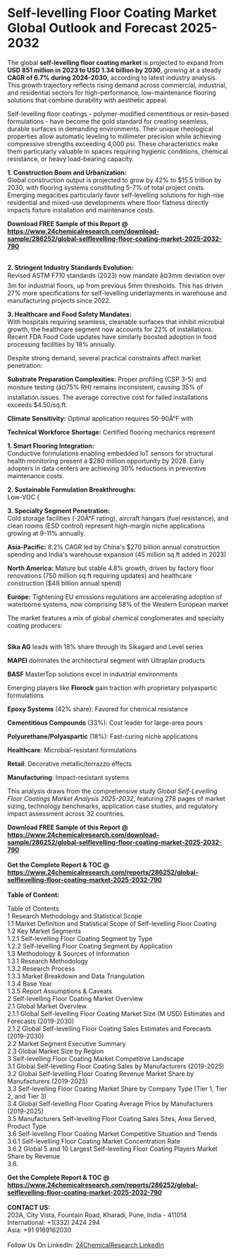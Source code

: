 <h1>Self-levelling Floor Coating Market Global Outlook and Forecast 2025-2032</h1><p>The global <strong>self-levelling floor coating market</strong> is projected to expand from <strong>USD 851 million in 2023 to USD 1.34 billion by 2030</strong>, growing at a steady <strong>CAGR of 6.7% during 2024-2030</strong>, according to latest industry analysis. This growth trajectory reflects rising demand across commercial, industrial, and residential sectors for high-performance, low-maintenance flooring solutions that combine durability with aesthetic appeal.</p><p>Self-levelling floor coatings - polymer-modified cementitious or resin-based formulations - have become the gold standard for creating seamless, durable surfaces in demanding environments. Their unique rheological properties allow automatic leveling to millimeter precision while achieving compressive strengths exceeding 4,000 psi. These characteristics make them particularly valuable in spaces requiring hygienic conditions, chemical resistance, or heavy load-bearing capacity.</p><p><strong>1. Construction Boom and Urbanization:</strong><br>
Global construction output is projected to grow by 42% to $15.5 trillion by 2030, with flooring systems constituting 5-7% of total project costs. Emerging megacities particularly favor self-levelling solutions for high-rise residential and mixed-use developments where floor flatness directly impacts fixture installation and maintenance costs.</p><div><b>Download FREE Sample of this Report @ 
            <a href="https://www.24chemicalresearch.com/download-sample/286252/global-selflevelling-floor-coating-market-2025-2032-790">
            https://www.24chemicalresearch.com/download-sample/286252/global-selflevelling-floor-coating-market-2025-2032-790</a></b></div><br><p><strong>2. Stringent Industry Standards Evolution:</strong><br>
Revised ASTM F710 standards (2023) now mandate â¤3mm deviation over 3m for industrial floors, up from previous 5mm thresholds. This has driven 27% more specifications for self-levelling underlayments in warehouse and manufacturing projects since 2022.</p><p><strong>3. Healthcare and Food Safety Mandates:</strong><br>
With hospitals requiring seamless, cleanable surfaces that inhibit microbial growth, the healthcare segment now accounts for 22% of installations. Recent FDA Food Code updates have similarly boosted adoption in food processing facilities by 18% annually.</p><p>Despite strong demand, several practical constraints affect market penetration:</p><p><strong>Substrate Preparation Complexities:</strong> Proper profiling (CSP 3-5) and moisture testing (â¤75% RH) remains inconsistent, causing 35% of installation issues. The average corrective cost for failed installations exceeds $4.50/sq.ft.</p><p><strong>Climate Sensitivity:</strong> Optimal application requires 50-90Â°F with 
	</p><p><strong>Technical Workforce Shortage:</strong> Certified flooring mechanics represent 
	</p><p><strong>1. Smart Flooring Integration:</strong><br>
Conductive formulations enabling embedded IoT sensors for structural health monitoring present a $280 million opportunity by 2028. Early adopters in data centers are achieving 30% reductions in preventive maintenance costs.</p><p><strong>2. Sustainable Formulation Breakthroughs:</strong><br>
Low-VOC (

</p><p><strong>3. Specialty Segment Penetration:</strong><br>
Cold storage facilities (-20Â°F rating), aircraft hangars (fuel resistance), and clean rooms (ESD control) represent high-margin niche applications growing at 9-11% annually.</p><p><strong>Asia-Pacific:</strong> 8.2% CAGR led by China's $270 billion annual construction spending and India's warehouse expansion (45 million sq.ft added in 2023)</p><p><strong>North America:</strong> Mature but stable 4.8% growth, driven by factory floor renovations (750 million sq.ft requiring updates) and healthcare construction ($48 billion annual spend)</p><p><strong>Europe:</strong> Tightening EU emissions regulations are accelerating adoption of waterborne systems, now comprising 58% of the Western European market</p><p>The market features a mix of global chemical conglomerates and specialty coating producers:
<br><br></p><p><strong>Sika AG</strong> leads with 18% share through its Sikagard and Level series</p><p><strong>MAPEI</strong> dominates the architectural segment with Ultraplan products</p><p><strong>BASF</strong> MasterTop solutions excel in industrial environments</p><p>Emerging players like <strong>Florock</strong> gain traction with proprietary polyaspartic formulations</p><p><strong>Epoxy Systems</strong> (42% share): Favored for chemical resistance</p><p><strong>Cementitious Compounds</strong> (33%): Cost leader for large-area pours</p><p><strong>Polyurethane/Polyaspartic</strong> (18%): Fast-curing niche applications</p><p><strong>Healthcare</strong>: Microbial-resistant formulations</p><p><strong>Retail</strong>: Decorative metallic/terrazzo effects</p><p><strong>Manufacturing</strong>: Impact-resistant systems</p><p>This analysis draws from the comprehensive study <em>Global Self-Levelling Floor Coatings Market Analysis 2025-2032</em>, featuring 278 pages of market sizing, technology benchmarks, application case studies, and regulatory impact assessment across 32 countries.</p><div><b>Download FREE Sample of this Report @ 
            <a href="https://www.24chemicalresearch.com/download-sample/286252/global-selflevelling-floor-coating-market-2025-2032-790">
            https://www.24chemicalresearch.com/download-sample/286252/global-selflevelling-floor-coating-market-2025-2032-790</a></b></div><br><div><b>Get the Complete Report & TOC @ 
            <a href="https://www.24chemicalresearch.com/reports/286252/global-selflevelling-floor-coating-market-2025-2032-790">
            https://www.24chemicalresearch.com/reports/286252/global-selflevelling-floor-coating-market-2025-2032-790</a></b></div><br>
            <b>Table of Content:</b><p>Table of Contents<br />
1 Research Methodology and Statistical Scope<br />
1.1 Market Definition and Statistical Scope of Self-levelling Floor Coating<br />
1.2 Key Market Segments<br />
1.2.1 Self-levelling Floor Coating Segment by Type<br />
1.2.2 Self-levelling Floor Coating Segment by Application<br />
1.3 Methodology & Sources of Information<br />
1.3.1 Research Methodology<br />
1.3.2 Research Process<br />
1.3.3 Market Breakdown and Data Triangulation<br />
1.3.4 Base Year<br />
1.3.5 Report Assumptions & Caveats<br />
2 Self-levelling Floor Coating Market Overview<br />
2.1 Global Market Overview<br />
2.1.1 Global Self-levelling Floor Coating Market Size (M USD) Estimates and Forecasts (2019-2030)<br />
2.1.2 Global Self-levelling Floor Coating Sales Estimates and Forecasts (2019-2030)<br />
2.2 Market Segment Executive Summary<br />
2.3 Global Market Size by Region<br />
3 Self-levelling Floor Coating Market Competitive Landscape<br />
3.1 Global Self-levelling Floor Coating Sales by Manufacturers (2019-2025)<br />
3.2 Global Self-levelling Floor Coating Revenue Market Share by Manufacturers (2019-2025)<br />
3.3 Self-levelling Floor Coating Market Share by Company Type (Tier 1, Tier 2, and Tier 3)<br />
3.4 Global Self-levelling Floor Coating Average Price by Manufacturers (2019-2025)<br />
3.5 Manufacturers Self-levelling Floor Coating Sales Sites, Area Served, Product Type<br />
3.6 Self-levelling Floor Coating Market Competitive Situation and Trends<br />
3.6.1 Self-levelling Floor Coating Market Concentration Rate<br />
3.6.2 Global 5 and 10 Largest Self-levelling Floor Coating Players Market Share by Revenue<br />
3.6.</p><div><b>Get the Complete Report & TOC @ 
            <a href="https://www.24chemicalresearch.com/reports/286252/global-selflevelling-floor-coating-market-2025-2032-790">
            https://www.24chemicalresearch.com/reports/286252/global-selflevelling-floor-coating-market-2025-2032-790</a></b></div><br><b>CONTACT US:</b><br>
            203A, City Vista, Fountain Road, Kharadi, Pune, India - 411014<br>
            International: +1(332) 2424 294<br>
            Asia: +91 9169162030 <br><br>
            Follow Us On LinkedIn: <a href="https://www.linkedin.com/company/24chemicalresearch/">24ChemicalResearch LinkedIn</a>